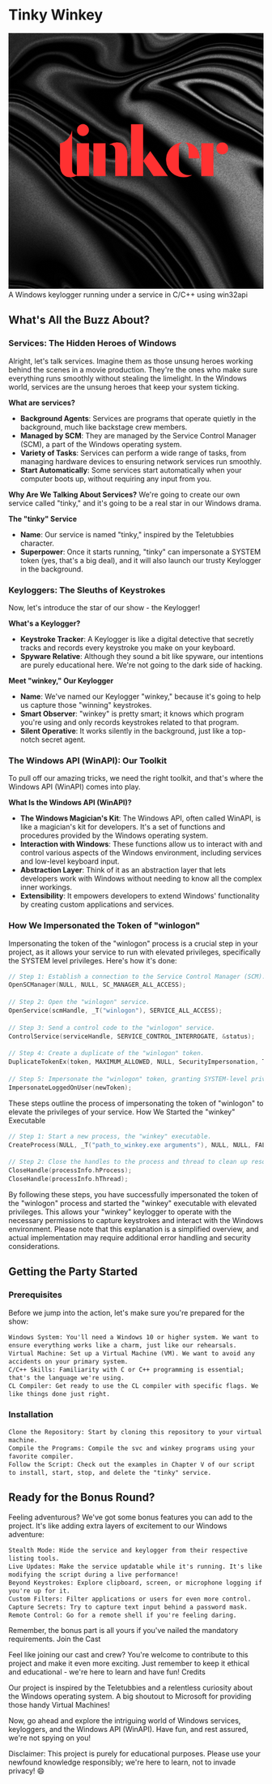 # Tinky Winkey
<img src="tinker.png"/>
A Windows keylogger running under a service in C/C++ using win32api 

## What's All the Buzz About?

### Services: The Hidden Heroes of Windows

Alright, let's talk services. Imagine them as those unsung heroes working behind the scenes in a movie production. They're the ones who make sure everything runs smoothly without stealing the limelight. In the Windows world, services are the unsung heroes that keep your system ticking.

**What are services?**
- **Background Agents**: Services are programs that operate quietly in the background, much like backstage crew members.
- **Managed by SCM**: They are managed by the Service Control Manager (SCM), a part of the Windows operating system.
- **Variety of Tasks**: Services can perform a wide range of tasks, from managing hardware devices to ensuring network services run smoothly.
- **Start Automatically**: Some services start automatically when your computer boots up, without requiring any input from you.

**Why Are We Talking About Services?**
We're going to create our own service called "tinky," and it's going to be a real star in our Windows drama.

**The "tinky" Service**
- **Name**: Our service is named "tinky," inspired by the Teletubbies character.
- **Superpower**: Once it starts running, "tinky" can impersonate a SYSTEM token (yes, that's a big deal), and it will also launch our trusty Keylogger in the background.

### Keyloggers: The Sleuths of Keystrokes

Now, let's introduce the star of our show - the Keylogger!

**What's a Keylogger?**
- **Keystroke Tracker**: A Keylogger is like a digital detective that secretly tracks and records every keystroke you make on your keyboard.
- **Spyware Relative**: Although they sound a bit like spyware, our intentions are purely educational here. We're not going to the dark side of hacking.

**Meet "winkey," Our Keylogger**
- **Name**: We've named our Keylogger "winkey," because it's going to help us capture those "winning" keystrokes.
- **Smart Observer**: "winkey" is pretty smart; it knows which program you're using and only records keystrokes related to that program.
- **Silent Operative**: It works silently in the background, just like a top-notch secret agent.

### The Windows API (WinAPI): Our Toolkit

To pull off our amazing tricks, we need the right toolkit, and that's where the Windows API (WinAPI) comes into play.

**What Is the Windows API (WinAPI)?**
- **The Windows Magician's Kit**: The Windows API, often called WinAPI, is like a magician's kit for developers. It's a set of functions and procedures provided by the Windows operating system.
- **Interaction with Windows**: These functions allow us to interact with and control various aspects of the Windows environment, including services and low-level keyboard input.
- **Abstraction Layer**: Think of it as an abstraction layer that lets developers work with Windows without needing to know all the complex inner workings.
- **Extensibility**: It empowers developers to extend Windows' functionality by creating custom applications and services.

### How We Impersonated the Token of "winlogon"

Impersonating the token of the "winlogon" process is a crucial step in your project, as it allows your service to run with elevated privileges, specifically the SYSTEM level privileges. Here's how it's done:

```c
// Step 1: Establish a connection to the Service Control Manager (SCM).
OpenSCManager(NULL, NULL, SC_MANAGER_ALL_ACCESS);

// Step 2: Open the "winlogon" service.
OpenService(scmHandle, _T("winlogon"), SERVICE_ALL_ACCESS);

// Step 3: Send a control code to the "winlogon" service.
ControlService(serviceHandle, SERVICE_CONTROL_INTERROGATE, &status);

// Step 4: Create a duplicate of the "winlogon" token.
DuplicateTokenEx(token, MAXIMUM_ALLOWED, NULL, SecurityImpersonation, TokenImpersonation, &newToken);

// Step 5: Impersonate the "winlogon" token, granting SYSTEM-level privileges.
ImpersonateLoggedOnUser(newToken);
```

These steps outline the process of impersonating the token of "winlogon" to elevate the privileges of your service.
How We Started the "winkey" Executable

```c
// Step 1: Start a new process, the "winkey" executable.
CreateProcess(NULL, _T("path_to_winkey.exe arguments"), NULL, NULL, FALSE, 0, NULL, NULL, &startupInfo, &processInfo);

// Step 2: Close the handles to the process and thread to clean up resources properly.
CloseHandle(processInfo.hProcess);
CloseHandle(processInfo.hThread);
```

By following these steps, you have successfully impersonated the token of the "winlogon" process and started the "winkey" executable with elevated privileges. This allows your "winkey" keylogger to operate with the necessary permissions to capture keystrokes and interact with the Windows environment. Please note that this explanation is a simplified overview, and actual implementation may require additional error handling and security considerations.

## Getting the Party Started
### Prerequisites

Before we jump into the action, let's make sure you're prepared for the show:

    Windows System: You'll need a Windows 10 or higher system. We want to ensure everything works like a charm, just like our rehearsals.
    Virtual Machine: Set up a Virtual Machine (VM). We want to avoid any accidents on your primary system.
    C/C++ Skills: Familiarity with C or C++ programming is essential; that's the language we're using.
    CL Compiler: Get ready to use the CL compiler with specific flags. We like things done just right.

### Installation

    Clone the Repository: Start by cloning this repository to your virtual machine.
    Compile the Programs: Compile the svc and winkey programs using your favorite compiler.
    Follow the Script: Check out the examples in Chapter V of our script to install, start, stop, and delete the "tinky" service.

## Ready for the Bonus Round?

Feeling adventurous? We've got some bonus features you can add to the project. It's like adding extra layers of excitement to our Windows adventure:

    Stealth Mode: Hide the service and keylogger from their respective listing tools.
    Live Updates: Make the service updatable while it's running. It's like modifying the script during a live performance!
    Beyond Keystrokes: Explore clipboard, screen, or microphone logging if you're up for it.
    Custom Filters: Filter applications or users for even more control.
    Capture Secrets: Try to capture text input behind a password mask.
    Remote Control: Go for a remote shell if you're feeling daring.

Remember, the bonus part is all yours if you've nailed the mandatory requirements.
Join the Cast

Feel like joining our cast and crew? You're welcome to contribute to this project and make it even more exciting. Just remember to keep it ethical and educational - we're here to learn and have fun!
Credits

Our project is inspired by the Teletubbies and a relentless curiosity about the Windows operating system. A big shoutout to Microsoft for providing those handy Virtual Machines!

Now, go ahead and explore the intriguing world of Windows services, keyloggers, and the Windows API (WinAPI). Have fun, and rest assured, we're not spying on you!

Disclaimer: This project is purely for educational purposes. Please use your newfound knowledge responsibly; we're here to learn, not to invade privacy! 😄

